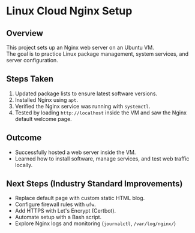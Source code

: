 # Linux Cloud Nginx Setup

## Overview
This project sets up an Nginx web server on an Ubuntu VM.  
The goal is to practice Linux package management, system services, and server configuration.  

## Steps Taken
1. Updated package lists to ensure latest software versions.
2. Installed Nginx using `apt`.
3. Verified the Nginx service was running with `systemctl`.
4. Tested by loading `http://localhost` inside the VM and saw the Nginx default welcome page.

## Outcome
- Successfully hosted a web server inside the VM.  
- Learned how to install software, manage services, and test web traffic locally.  

## Next Steps (Industry Standard Improvements)
- Replace default page with custom static HTML blog.  
- Configure firewall rules with `ufw`.  
- Add HTTPS with Let's Encrypt (Certbot).  
- Automate setup with a Bash script.  
- Explore Nginx logs and monitoring (`journalctl`, `/var/log/nginx/`)
